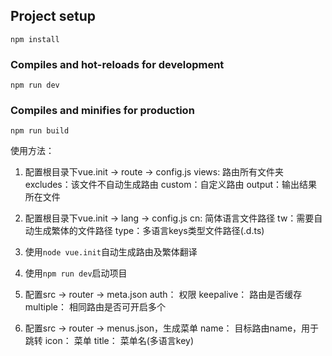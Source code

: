## Project setup
```
npm install
```

### Compiles and hot-reloads for development
```
npm run dev
```

### Compiles and minifies for production
```
npm run build
```

使用方法：
1. 配置根目录下vue.init -> route -> config.js 
    views: 路由所有文件夹
    excludes：该文件不自动生成路由
    custom：自定义路由
    output：输出结果所在文件

2. 配置根目录下vue.init -> lang -> config.js 
    cn: 简体语言文件路径
    tw：需要自动生成繁体的文件路径
    type：多语言keys类型文件路径(.d.ts)

3. 使用``` node vue.init ```自动生成路由及繁体翻译

4. 使用``` npm run dev ```启动项目

5. 配置src -> router -> meta.json
    auth： 权限
    keepalive： 路由是否缓存
    multiple： 相同路由是否可开启多个
    
5. 配置src -> router -> menus.json，生成菜单
    name： 目标路由name，用于跳转
    icon： 菜单
    title： 菜单名(多语言key)